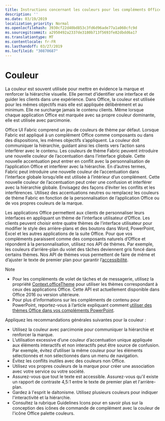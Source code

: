 ```yaml
---
title: Instructions concernant les couleurs pour les compléments Office
description: ''
ms.date: 03/19/2019
localization_priority: Normal
ms.openlocfilehash: 3930cf22d40bd853c3fd6d96ade77a1a060cfc9d
ms.sourcegitcommit: a2950492a2337de3180b713f5693fe82dbdd6a17
ms.translationtype: MT
ms.contentlocale: fr-FR
ms.lasthandoff: 03/27/2019
ms.locfileid: "30870687"
---
```

# <a name="color"></a>Couleur

La couleur est souvent utilisée pour mettre en évidence la marque et renforcer la hiérarchie visuelle. Elle permet d’identifier une interface et de guider les clients dans une expérience. Dans Office, la couleur est utilisée pour les mêmes objectifs mais elle est appliquée délibérément et au minimum. Elle ne surcharge jamais le contenu clients. Même lorsque chaque application Office est marquée avec sa propre couleur dominante, elle est utilisée avec parcimonie.

Office UI Fabric comprend un jeu de couleurs de thème par défaut. Lorsque Fabric est appliqué à un complément Office comme composants ou dans des dispositions, les mêmes objectifs s’appliquent. La couleur doit communiquer la hiérarchie, guidant ainsi les clients vers l’action sans interférer avec le contenu. Les couleurs de thème Fabric peuvent introduire une nouvelle couleur de l’accentuation dans l’interface globale. Cette nouvelle accentuation peut entrer en conflit avec la personnalisation de l’application Office et interférer avec la hiérarchie. En d’autres termes, Fabric peut introduire une nouvelle couleur de l’accentuation dans l’interface globale lorsqu’elle est utilisée à l’intérieur d’un complément. Cette nouvelle couleur de l’accentuation peut créer une confusion et interférer avec la hiérarchie globale. Envisagez des façons d’éviter les conflits et les interférences. Utilisez des accentuations neutres ou remplacez les couleurs de thème Fabric en fonction de la personnalisation de l’application Office ou de vos propres couleurs de la marque.

Les applications Office permettent aux clients de personnaliser leurs interfaces en appliquant un thème de l’interface utilisateur d’Office. Les clients peuvent choisir entre quatre thèmes de l’interface utilisateur pour modifier le style des arrière-plans et des boutons dans Word, PowerPoint, Excel et les autres applications de la suite Office. Pour que vos compléments paraissent comme des composants naturels d’Office et répondent à la personnalisation, utilisez nos API de thèmes. Par exemple, les couleurs d’arrière-plan du volet des tâches deviennent gris foncé dans certains thèmes. Nos API de thèmes vous permettent de faire de même et d’ajuster le texte de premier plan pour garantir l’[accessibilité](../design/accessibility-guidelines.md).

> [!NOTE]
> - Pour les compléments de volet de tâches et de messagerie, utilisez la propriété [Context.officeTheme](/javascript/api/office/office.context) pour utiliser les thèmes correspondant à ceux des applications Office. Cette API est actuellement disponible dans Office 2016 ou version ultérieure.
> - Pour plus d’informations sur les compléments de contenu pour PowerPoint, reportez-vous à l’article expliquant comment [utiliser des thèmes Office dans vos compléments PowerPoint](../powerpoint/use-document-themes-in-your-powerpoint-add-ins.md).

Appliquez les recommandations générales suivantes pour la couleur :

* Utilisez la couleur avec parcimonie pour communiquer la hiérarchie et renforcer la marque.
* L’utilisation excessive d’une couleur d’accentuation unique appliquée aux éléments interactifs et non interactifs peut être source de confusion. Par exemple, évitez d’utiliser la même couleur pour les éléments sélectionnés et non sélectionnés dans un menu de navigation.
* Évitez les conflits inutiles avec des couleurs non Office.
* Utilisez vos propres couleurs de la marque pour créer une association avec votre service ou votre société.
* Assurez-vous que tout le texte est accessible. Assurez-vous qu'il existe un rapport de contraste 4,5:1 entre le texte de premier plan et l'arrière-plan.
* Gardez à l'esprit le daltonisme. Utilisez plusieurs couleurs pour indiquer l'interactivité et la hiérarchie.
* Consultez la [](../design/add-in-icons.md) rubrique Guidelines Icons pour en savoir plus sur la conception des icônes de commande de complément avec la couleur de l'icône Office palette couleurs.
